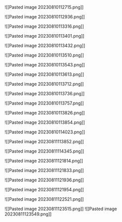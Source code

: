 ![[Pasted image 20230810112715.png]]

![[Pasted image 20230810112936.png]]

![[Pasted image 20230810113316.png]]

![[Pasted image 20230810113401.png]]

![[Pasted image 20230810113432.png]]

![[Pasted image 20230810113510.png]]

![[Pasted image 20230810113543.png]]

![[Pasted image 20230810113613.png]]

![[Pasted image 20230810113712.png]]

![[Pasted image 20230810113736.png]]

![[Pasted image 20230810113757.png]]

![[Pasted image 20230810113826.png]]

![[Pasted image 20230810113854.png]]

![[Pasted image 20230810114023.png]]

![[Pasted image 20230811113852.png]]

![[Pasted image 20230811114345.png]]

![[Pasted image 20230811121814.png]]

![[Pasted image 20230811121833.png]]

![[Pasted image 20230811121936.png]]

![[Pasted image 20230811121954.png]]

![[Pasted image 20230811122521.png]]

![[Pasted image 20230811123515.png]]
![[Pasted image 20230811123549.png]]





































